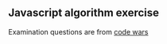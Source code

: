 ## Javascript algorithm exercise
Examination questions are from [code wars](http://https://www.codewars.com/)
